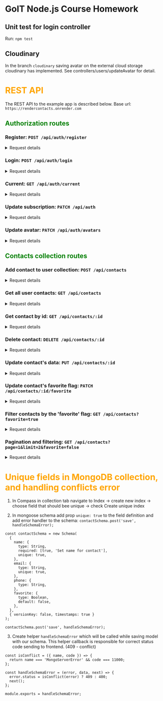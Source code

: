 # GoIT Node.js Course Homework

## Unit test for login controller

Run: `npm test`

## Cloudinary

In the branch `cloudinary` saving avatar on the external cloud storage cloudinary has implemented.
See controllers/users/updateAvatar for detail.

# <span style="color: orange">REST API</span>

The REST API to the example app is described below. Base url: `https://rendercontacts.onrender.com`

## <span style="color: green">Authorization routes</span>

### Register: `POST /api/auth/register`

<details><summary>Request details</summary>

    Headers:
    Content-type: application-json

    Body:
    {
    "name": "Andrii",
    "email": "andrii@mail.com",
    "password": "123qweASD"
    }

Response

    Status: 201 Created

    {
    "message": "new user created",
    "user": {
        "email": "andrii@mail.com",
        "subscription": "starter"
        }
    }

</details>

### Login: `POST /api/auth/login`

<details><summary>Request details</summary>

    Headers:
    Content-type: application-json

    Body:
    {
    "email": "andrii@mail.com",
    "password": "123qweASD"
    }

Response

    Status: 200 Ok

    {
    "message": "Login successful",
    "token": "eyJhbGciOiJIUzI1NiIsInR5cCI6IkpXVCJ9.eyJpZCI6IjY0MDJmNjEyOTZkZWE5NTkwNDdiNDAzNyIsImlhdCI6MTY3NzkxNjk3NCwiZXhwIjoxNjc4MDAzMzc0fQ.seXRPf2_C11GkhcylP63rhgdTWJIozYrE8-K66u-beU",
    "user": {
        "email": "andrii@mail.com",
        "subscription": "starter"
        }
    }

</details>

### Current: `GET /api/auth/current`

<details><summary>Request details</summary>

You can use this route in your app to regain user connection in a case of the web page was closed,
and valid token was saved in local Storage.

    Headers:
    Content-type: application-json
    Authorization: Bearer eyJhbGciOiJIUzI1NiIsInR5cCI6IkpXVCJ9.eyJpZCI6IjY0MDJmNjEyOTZkZWE5NTkwNDdiNDAzNyIsImlhdCI6MTY3NzkxNjk3NCwiZXhwIjoxNjc4MDAzMzc0fQ.seXRPf2_C11GkhcylP63rhgdTWJIozYrE8-K66u-beU

Response

    Status: 200 Ok

    {
    "name": "Andrii",
    "email": "andrii@mail.com",
    "subscription": "starter"
    }

</details>

### Update subscription: `PATCH /api/auth`

<details><summary>Request details</summary>

    Headers:
    Content-type: application-json
    Authorization: Bearer eyJhbGciOiJIUzI1NiIsInR5cCI6IkpXVCJ9.eyJpZCI6IjY0MDJmNjEyOTZkZWE5NTkwNDdiNDAzNyIsImlhdCI6MTY3NzkxNjk3NCwiZXhwIjoxNjc4MDAzMzc0fQ.seXRPf2_C11GkhcylP63rhgdTWJIozYrE8-K66u-beU

    Body:
    {
    "subscription": "pro"
    }

Response

    Status: 200 Ok

    {
    "message": "Subscription set to 'pro'",
    "user": {
        "name": "Andrii",
        "email": "andrii@mail.com",
        "subscription": "pro"
        }
    }

</details>

### Update avatar: `PATCH /api/auth/avatars`

<details><summary>Request details</summary>

Update user avatar using multer library

    Headers:
    Content-type: multipart/form-data
    Authorization: Bearer eyJhbGciOiJIUzI1NiIsInR5cCI6IkpXVCJ9.eyJpZCI6IjY0MDJmNjEyOTZkZWE5NTkwNDdiNDAzNyIsImlhdCI6MTY3NzkxNjk3NCwiZXhwIjoxNjc4MDAzMzc0fQ.seXRPf2_C11GkhcylP63rhgdTWJIozYrE8-K66u-beU

    FormData:
    {
    "avatar": {imageFile}
    }

Response

    Status: 200 Ok

    {
     "avatarURL": "http://res.cloudinary.com/dbm1pjejb/image/upload/v1678445440/rest-api-avatars/bx1yeff5ol1uas5frxyg.jpg"
    }

</details>

## <span style="color: green">Contacts collection routes</span>

### Add contact to user collection: `POST /api/contacts`

<details><summary>Request details</summary>

    Headers:
    Content-type: application-json
    Authorization: Bearer eyJhbGciOiJIUzI1NiIsInR5cCI6IkpXVCJ9.eyJpZCI6IjY0MDJmNjEyOTZkZWE5NTkwNDdiNDAzNyIsImlhdCI6MTY3NzkxNjk3NCwiZXhwIjoxNjc4MDAzMzc0fQ.seXRPf2_C11GkhcylP63rhgdTWJIozYrE8-K66u-beU

    Body:
    {
    "name": "Dima",
    "email": "dima@mail.com",
    "phone": "+380671234567"
    }

Response

    Status: 201 Created

    {
    "message": "new contact added",
    "newContact": {
        "name": "Dima",
        "email": "dima@mail.com",
        "phone": "+380671234567",
        "favorite": false,
        "owner": "6402f61296dea959047b4037",
        "_id": "64031305e56210df7284fe18",
        "createdAt": "2023-03-04T09:44:37.108Z",
        "updatedAt": "2023-03-04T09:44:37.108Z"
        }
    }

</details>

### Get all user contacts: `GET /api/contacts`

<details><summary>Request details</summary>

    Headers:
    Content-type: application-json
    Authorization: Bearer eyJhbGciOiJIUzI1NiIsInR5cCI6IkpXVCJ9.eyJpZCI6IjY0MDJmNjEyOTZkZWE5NTkwNDdiNDAzNyIsImlhdCI6MTY3NzkxNjk3NCwiZXhwIjoxNjc4MDAzMzc0fQ.seXRPf2_C11GkhcylP63rhgdTWJIozYrE8-K66u-beU

Response

    Status: 200 Ok

    {
    "message": "Contacts list array in json format",
    "contacts": [
        {
            "_id": "64031305e56210df7284fe18",
            "name": "Dima",
            "email": "dima@mail.com",
            "phone": "+380671234567",
            "favorite": false,
            "owner": {
                "_id": "6402f61296dea959047b4037",
                "name": "Andrii",
                "email": "andrii@mail.com"
            }
        },
        {
            "_id": "64031513e56210df7284fe1b",
            "name": "Misha",
            "email": "misha@mail.com",
            "phone": "+380671234567",
            "favorite": false,
            "owner": {
                "_id": "6402f61296dea959047b4037",
                "name": "Andrii",
                "email": "andrii@mail.com"
            }
        },
    }

</details>

### Get contact by id: `GET /api/contacts/:id`

<details><summary>Request details</summary>

```
    https://rendercontacts.onrender.com/api/contacts/64031305e56210df7284fe18
```

    Headers: Content-type: application-json
    Authorization: Bearer eyJhbGciOiJIUzI1NiIsInR5cCI6IkpXVCJ9.eyJpZCI6IjY0MDJmNjEyOTZkZWE5NTkwNDdiNDAzNyIsImlhdCI6MTY3NzkxNjk3NCwiZXhwIjoxNjc4MDAzMzc0fQ.seXRPf2_C11GkhcylP63rhgdTWJIozYrE8-K66u-beU

Response

    Status: 200 Ok

    {
    "message": "Contact with Id: 64031305e56210df7284fe18",
    "contact": {
        "_id": "64031305e56210df7284fe18",
        "name": "Dima",
        "email": "dima@mail.com",
        "phone": "+380671234567",
        "favorite": false,
        "owner": "6402f61296dea959047b4037",
        "createdAt": "2023-03-04T09:44:37.108Z",
        "updatedAt": "2023-03-04T09:44:37.108Z"
        }
    }

</details>

### Delete contact: `DELETE /api/contacts/:id`

<details><summary>Request details</summary>

    Headers:
    Content-type: application-json
    Authorization: Bearer eyJhbGciOiJIUzI1NiIsInR5cCI6IkpXVCJ9.eyJpZCI6IjY0MDJmNjEyOTZkZWE5NTkwNDdiNDAzNyIsImlhdCI6MTY3NzkxNjk3NCwiZXhwIjoxNjc4MDAzMzc0fQ.seXRPf2_C11GkhcylP63rhgdTWJIozYrE8-K66u-beU

Response

    Status: 200 Ok

    {
    "message": "contact deleted",
    "result": {
        "_id": "64031305e56210df7284fe18",
        "name": "Dima",
        "email": "dima@mail.com",
        "phone": "+380671234567",
        "favorite": false,
        "owner": "6402f61296dea959047b4037",
        "createdAt": "2023-03-04T09:44:37.108Z",
        "updatedAt": "2023-03-04T09:44:37.108Z"
        }
    }

</details>

### Update contact's data: `PUT /api/contacts/:id`

<details><summary>Request details</summary>

    Headers:
    Content-type: application-json
    Authorization: Bearer eyJhbGciOiJIUzI1NiIsInR5cCI6IkpXVCJ9.eyJpZCI6IjY0MDJmNjEyOTZkZWE5NTkwNDdiNDAzNyIsImlhdCI6MTY3NzkxNjk3NCwiZXhwIjoxNjc4MDAzMzc0fQ.seXRPf2_C11GkhcylP63rhgdTWJIozYrE8-K66u-beU

    Body:
    {
    "name": "Anatolii2",
    "email": "anatolii2@mail.com",
    "phone": "0673329751"
    }

Response

    Status: 200 Ok

    {
    "message": "contact with new fields",
    "result": {
        "_id": "6401cc29ca13c7e6fdaf4ece",
        "name": "Anatolii2",
        "email": "anatolii2@mail.com",
        "phone": "0673329751",
        "favorite": false,
        "owner": "6401a402df529b42f7f9223b",
        "createdAt": "2023-03-03T10:30:01.809Z",
        "updatedAt": "2023-03-04T12:52:23.629Z"
        }
    }

</details>

### Update contact's favorite flag: `PATCH /api/contacts/:id/favorite`

<details><summary>Request details</summary>

```
    https://rendercontacts.onrender.com/api/contacts/64031513e56210df7284fe1b/favorite
```

    Headers:
    Content-type: application-json
    Authorization: Bearer eyJhbGciOiJIUzI1NiIsInR5cCI6IkpXVCJ9.eyJpZCI6IjY0MDJmNjEyOTZkZWE5NTkwNDdiNDAzNyIsImlhdCI6MTY3NzkxNjk3NCwiZXhwIjoxNjc4MDAzMzc0fQ.seXRPf2_C11GkhcylP63rhgdTWJIozYrE8-K66u-beU

    Body:
    {
    "favorite": "true"
    }

Response

    Status: 200 Ok

    {
    "message": "contact with new fields",
    "result": {
        "_id": "64031513e56210df7284fe1b",
        "name": "Misha",
        "email": "misha@mail.com",
        "phone": "+380671234567",
        "favorite": true,
        "owner": "6402f61296dea959047b4037",
        "createdAt": "2023-03-04T09:53:23.430Z",
        "updatedAt": "2023-03-04T13:21:49.759Z"
        }
    }

</details>

### Filter contacts by the 'favorite' flag: `GET /api/contacts?favorite=true`

<details><summary>Request details</summary>

```
https://rendercontacts.onrender.com/api/contacts?favorite=true
```

    Headers:
    Content-type: application-json
    Authorization: Bearer eyJhbGciOiJIUzI1NiIsInR5cCI6IkpXVCJ9.eyJpZCI6IjY0MDJmNjEyOTZkZWE5NTkwNDdiNDAzNyIsImlhdCI6MTY3NzkxNjk3NCwiZXhwIjoxNjc4MDAzMzc0fQ.seXRPf2_C11GkhcylP63rhgdTWJIozYrE8-K66u-beU

Response

    Status: 200 Ok

    {
    "message": "Contacts list array in json format",
    "contacts": [
        {
            "_id": "64031513e56210df7284fe1b",
            "name": "Misha",
            "email": "misha@mail.com",
            "phone": "+380671234567",
            "favorite": true,
            "owner": {
                "_id": "6402f61296dea959047b4037",
                "name": "Andrii",
                "email": "andrii@mail.com"
            }
        },
        {
            "_id": "6403152be56210df7284fe1e",
            "name": "Vika",
            "email": "vika@mail.com",
            "phone": "+380671234567",
            "favorite": true,
            "owner": {
                "_id": "6402f61296dea959047b4037",
                "name": "Andrii",
                "email": "andrii@mail.com"
            }
        },
        {
            "_id": "64034ac4ed91c30518073bec",
            "name": "Dima",
            "email": "dima@mail.com",
            "phone": "+380671234567",
            "favorite": true,
            "owner": {
                "_id": "6402f61296dea959047b4037",
                "name": "Andrii",
                "email": "andrii@mail.com"
            }
        }
    ]
    }

</details>

### Pagination and filtering: `GET /api/contacts?page=1&limit=2&favorite=false`

<details><summary>Request details</summary>

```
https://rendercontacts.onrender.com/api/contacts?page=1&limit=2&favorite=false
```

    Headers:
    Content-type: application-json
    Authorization: Bearer eyJhbGciOiJIUzI1NiIsInR5cCI6IkpXVCJ9.eyJpZCI6IjY0MDJmNjEyOTZkZWE5NTkwNDdiNDAzNyIsImlhdCI6MTY3NzkxNjk3NCwiZXhwIjoxNjc4MDAzMzc0fQ.seXRPf2_C11GkhcylP63rhgdTWJIozYrE8-K66u-beU

Response

    Status: 200 Ok

    {
    "message": "Contacts list array in json format",
    "contacts": [
        {
            "_id": "6403153be56210df7284fe21",
            "name": "Ira",
            "email": "ira@mail.com",
            "phone": "+380671234567",
            "favorite": false,
            "owner": {
                "_id": "6402f61296dea959047b4037",
                "name": "Andrii",
                "email": "andrii@mail.com"
            }
        },
        {
            "_id": "64034af2ed91c30518073bef",
            "name": "Katya",
            "email": "katya@mail.com",
            "phone": "+380671234567",
            "favorite": false,
            "owner": {
                "_id": "6402f61296dea959047b4037",
                "name": "Andrii",
                "email": "andrii@mail.com"
            }
        }
    ]
    }

</details>

# <span style="color: orange">Unique fields in MongoDB collection, and handling conflicts error</span>

1. In Compass in collection tab navigate to Index -> create new index -> choose field that should
   bee unique -> check Create unique index

2. In mongoose schema add prop `unique: true` to the field definition and add error handler to the
   schema: `contactSchema.post('save', handleSchemaError);`

```cli
const contactSchema = new Schema(
  {
    name: {
      type: String,
      required: [true, 'Set name for contact'],
      unique: true,
    },
    email: {
      type: String,
      unique: true,
    },
    phone: {
      type: String,
    },
    favorite: {
      type: Boolean,
      default: false,
    },
  },
  { versionKey: false, timestamps: true }
);

contactSchema.post('save', handleSchemaError);

```

3. Create helper `handleSchemaError` which will be called while saving model with our schema. This
   helper callback is responsible for correct status code sending to frontend. (409 - conflict)

```cli
const isConflict = ({ name, code }) => {
  return name === 'MongoServerError' && code === 11000;
};

const handleSchemaError = (error, data, next) => {
  error.status = isConflict(error) ? 409 : 400;
  next();
};

module.exports = handleSchemaError;

```

